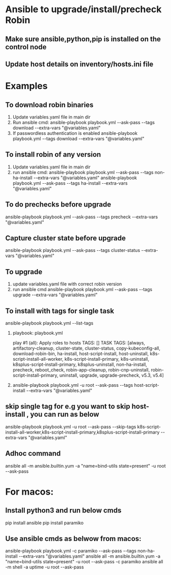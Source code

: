 # Ansible to upgrade/install/precheck Robin 
## Make sure ansible,python,pip is installed on the control node
## Update host details on inventory/hosts.ini file

# Examples
## To download robin binaries
1. Update variables.yaml file in main dir
2. Run ansible cmd:
   ansible-playbook playbook.yml  --ask-pass --tags download --extra-vars "@variables.yaml"
3. If passwordless authentication is enabled
   ansible-playbook playbook.yml --tags download --extra-vars "@variables.yaml"  

## To install robin of any version
1. Update variables.yaml file in main dir
2. run ansible cmd:
   ansible-playbook playbook.yml  --ask-pass --tags non-ha-install --extra-vars "@variables.yaml"
   ansible-playbook playbook.yml  --ask-pass --tags ha-install --extra-vars "@variables.yaml"

## To do prechecks before upgrade
  ansible-playbook playbook.yml  --ask-pass --tags precheck --extra-vars "@variables.yaml" 

## Capture cluster state before upgrade
  ansible-playbook playbook.yml  --ask-pass --tags cluster-status --extra-vars "@variables.yaml" 

## To upgrade
1. update variables.yaml file with correct robin version
2. run ansible cmd
   ansible-playbook playbook.yml  --ask-pass --tags upgrade --extra-vars "@variables.yaml"

## To install with tags for single task
ansible-playbook playbook.yml --list-tags

1. playbook: playbook.yml

   play #1 (all): Apply roles to hosts	TAGS: []
      TASK TAGS: [always, artifactory-cleanup, cluster-state, cluster-status, copy-kubeconfig-all, download-robin-bin, ha-install, host-script-install, host-uninstall, k8s-script-install-all-worker, k8s-script-install-primary, k8s-uninstall, k8splus-script-install-primary, k8splus-uninstall, non-ha-install, precheck, reboot_check, robin-app-cleanup, robin-cnp-uninstall, robin-script-install-primary, uninstall, upgrade, upgrade-precheck, v5.3, v5.4]

2. ansible-playbook playbook.yml -u root --ask-pass --tags host-script-install  --extra-vars "@variables.yaml"



## skip single tag for e.g you want to skip host-install , you can run as below
ansible-playbook playbook.yml -u root --ask-pass --skip-tags k8s-script-install-all-worker,k8s-script-install-primary,k8splus-script-install-primary --extra-vars "@variables.yaml"

## Adhoc command
ansible all -m ansible.builtin.yum -a "name=bind-utils state=present" -u root  --ask-pass   
   
# For macos:
## Install python3  and run below cmds
pip install ansible
pip install paramiko

## Use ansible cmds as belwow from macos:
ansible-playbook playbook.yml -c paramiko --ask-pass --tags non-ha-install --extra-vars "@variables.yaml"
ansible all -m ansible.builtin.yum -a "name=bind-utils state=present" -u root  --ask-pass -c paramiko
ansible all -m shell -a uptime  -u root --ask-pass
